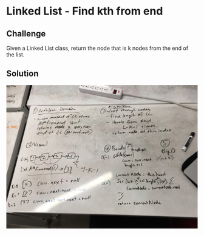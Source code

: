 # Linked List - Find kth from end

## Challenge
Given a Linked List class, return the node that is k nodes from the end of the list.

## Solution
![](../assets/ll_kth-from-end.jpg)

